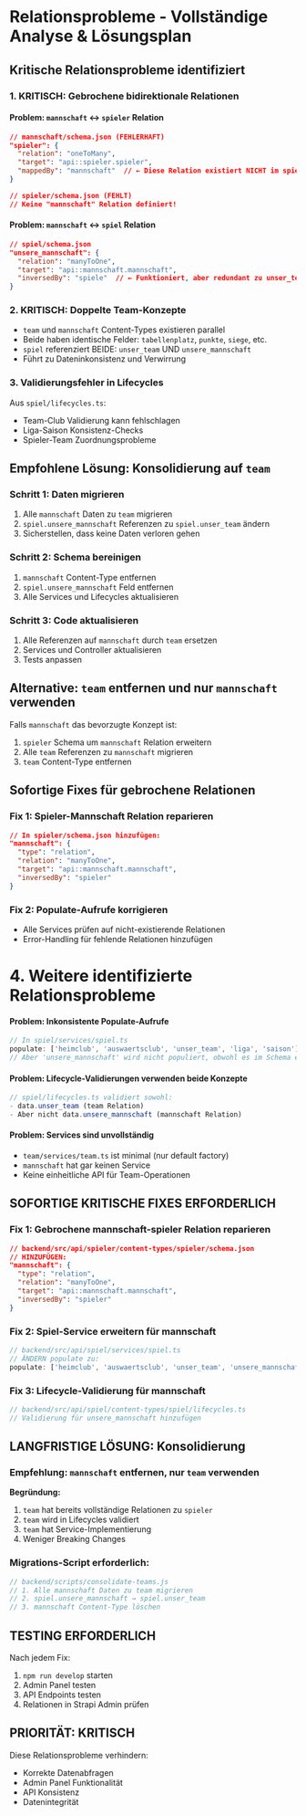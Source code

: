 # Relationsprobleme - Vollständige Analyse & Lösungsplan

## Kritische Relationsprobleme identifiziert

### 1. **KRITISCH: Gebrochene bidirektionale Relationen**

#### Problem: `mannschaft` ↔ `spieler` Relation
```json
// mannschaft/schema.json (FEHLERHAFT)
"spieler": {
  "relation": "oneToMany",
  "target": "api::spieler.spieler", 
  "mappedBy": "mannschaft"  // ← Diese Relation existiert NICHT im spieler Schema!
}

// spieler/schema.json (FEHLT)
// Keine "mannschaft" Relation definiert!
```

#### Problem: `mannschaft` ↔ `spiel` Relation
```json
// spiel/schema.json
"unsere_mannschaft": {
  "relation": "manyToOne",
  "target": "api::mannschaft.mannschaft",
  "inversedBy": "spiele"  // ← Funktioniert, aber redundant zu unser_team
}
```

### 2. **KRITISCH: Doppelte Team-Konzepte**
- `team` und `mannschaft` Content-Types existieren parallel
- Beide haben identische Felder: `tabellenplatz`, `punkte`, `siege`, etc.
- `spiel` referenziert BEIDE: `unser_team` UND `unsere_mannschaft`
- Führt zu Dateninkonsistenz und Verwirrung

### 3. **Validierungsfehler in Lifecycles**
Aus `spiel/lifecycles.ts`:
- Team-Club Validierung kann fehlschlagen
- Liga-Saison Konsistenz-Checks
- Spieler-Team Zuordnungsprobleme

## Empfohlene Lösung: Konsolidierung auf `team`

### Schritt 1: Daten migrieren
1. Alle `mannschaft` Daten zu `team` migrieren
2. `spiel.unsere_mannschaft` Referenzen zu `spiel.unser_team` ändern
3. Sicherstellen, dass keine Daten verloren gehen

### Schritt 2: Schema bereinigen
1. `mannschaft` Content-Type entfernen
2. `spiel.unsere_mannschaft` Feld entfernen
3. Alle Services und Lifecycles aktualisieren

### Schritt 3: Code aktualisieren
1. Alle Referenzen auf `mannschaft` durch `team` ersetzen
2. Services und Controller aktualisieren
3. Tests anpassen

## Alternative: `team` entfernen und nur `mannschaft` verwenden

Falls `mannschaft` das bevorzugte Konzept ist:
1. `spieler` Schema um `mannschaft` Relation erweitern
2. Alle `team` Referenzen zu `mannschaft` migrieren
3. `team` Content-Type entfernen

## Sofortige Fixes für gebrochene Relationen

### Fix 1: Spieler-Mannschaft Relation reparieren
```json
// In spieler/schema.json hinzufügen:
"mannschaft": {
  "type": "relation",
  "relation": "manyToOne", 
  "target": "api::mannschaft.mannschaft",
  "inversedBy": "spieler"
}
```

### Fix 2: Populate-Aufrufe korrigieren
- Alle Services prüfen auf nicht-existierende Relationen
- Error-Handling für fehlende Relationen hinzufügen
##
# 4. **Weitere identifizierte Relationsprobleme**

#### Problem: Inkonsistente Populate-Aufrufe
```typescript
// In spiel/services/spiel.ts
populate: ['heimclub', 'auswaertsclub', 'unser_team', 'liga', 'saison']
// Aber 'unsere_mannschaft' wird nicht populiert, obwohl es im Schema existiert
```

#### Problem: Lifecycle-Validierungen verwenden beide Konzepte
```typescript
// spiel/lifecycles.ts validiert sowohl:
- data.unser_team (team Relation)
- Aber nicht data.unsere_mannschaft (mannschaft Relation)
```

#### Problem: Services sind unvollständig
- `team/services/team.ts` ist minimal (nur default factory)
- `mannschaft` hat gar keinen Service
- Keine einheitliche API für Team-Operationen

## **SOFORTIGE KRITISCHE FIXES ERFORDERLICH**

### Fix 1: Gebrochene mannschaft-spieler Relation reparieren
```json
// backend/src/api/spieler/content-types/spieler/schema.json
// HINZUFÜGEN:
"mannschaft": {
  "type": "relation",
  "relation": "manyToOne",
  "target": "api::mannschaft.mannschaft", 
  "inversedBy": "spieler"
}
```

### Fix 2: Spiel-Service erweitern für mannschaft
```typescript
// backend/src/api/spiel/services/spiel.ts
// ÄNDERN populate zu:
populate: ['heimclub', 'auswaertsclub', 'unser_team', 'unsere_mannschaft', 'liga', 'saison']
```

### Fix 3: Lifecycle-Validierung für mannschaft
```typescript
// backend/src/api/spiel/content-types/spiel/lifecycles.ts
// Validierung für unsere_mannschaft hinzufügen
```

## **LANGFRISTIGE LÖSUNG: Konsolidierung**

### Empfehlung: `mannschaft` entfernen, nur `team` verwenden

**Begründung:**
1. `team` hat bereits vollständige Relationen zu `spieler`
2. `team` wird in Lifecycles validiert
3. `team` hat Service-Implementierung
4. Weniger Breaking Changes

### Migrations-Script erforderlich:
```javascript
// backend/scripts/consolidate-teams.js
// 1. Alle mannschaft Daten zu team migrieren
// 2. spiel.unsere_mannschaft → spiel.unser_team
// 3. mannschaft Content-Type löschen
```

## **TESTING ERFORDERLICH**

Nach jedem Fix:
1. `npm run develop` starten
2. Admin Panel testen
3. API Endpoints testen
4. Relationen in Strapi Admin prüfen

## **PRIORITÄT: KRITISCH**
Diese Relationsprobleme verhindern:
- Korrekte Datenabfragen
- Admin Panel Funktionalität  
- API Konsistenz
- Datenintegrität